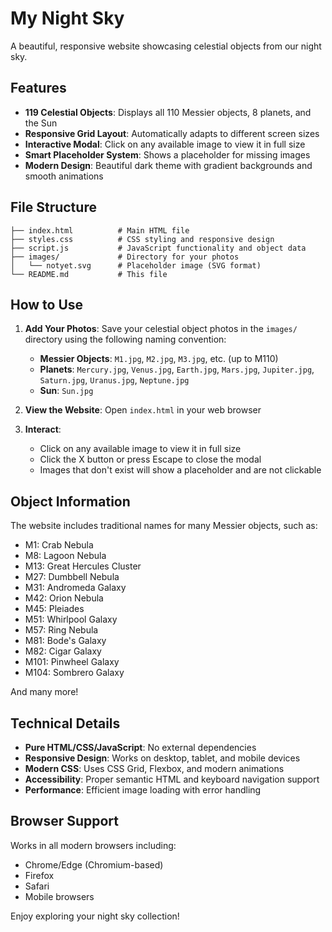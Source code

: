 # My Night Sky

A beautiful, responsive website showcasing celestial objects from our night sky.

## Features

- **119 Celestial Objects**: Displays all 110 Messier objects, 8 planets, and the Sun
- **Responsive Grid Layout**: Automatically adapts to different screen sizes
- **Interactive Modal**: Click on any available image to view it in full size
- **Smart Placeholder System**: Shows a placeholder for missing images
- **Modern Design**: Beautiful dark theme with gradient backgrounds and smooth animations

## File Structure

```
├── index.html          # Main HTML file
├── styles.css          # CSS styling and responsive design
├── script.js           # JavaScript functionality and object data
├── images/             # Directory for your photos
│   └── notyet.svg      # Placeholder image (SVG format)
└── README.md           # This file
```

## How to Use

1. **Add Your Photos**: Save your celestial object photos in the `images/` directory using the following naming convention:
   - **Messier Objects**: `M1.jpg`, `M2.jpg`, `M3.jpg`, etc. (up to M110)
   - **Planets**: `Mercury.jpg`, `Venus.jpg`, `Earth.jpg`, `Mars.jpg`, `Jupiter.jpg`, `Saturn.jpg`, `Uranus.jpg`, `Neptune.jpg`
   - **Sun**: `Sun.jpg`

2. **View the Website**: Open `index.html` in your web browser

3. **Interact**: 
   - Click on any available image to view it in full size
   - Click the X button or press Escape to close the modal
   - Images that don't exist will show a placeholder and are not clickable

## Object Information

The website includes traditional names for many Messier objects, such as:
- M1: Crab Nebula
- M8: Lagoon Nebula
- M13: Great Hercules Cluster
- M27: Dumbbell Nebula
- M31: Andromeda Galaxy
- M42: Orion Nebula
- M45: Pleiades
- M51: Whirlpool Galaxy
- M57: Ring Nebula
- M81: Bode's Galaxy
- M82: Cigar Galaxy
- M101: Pinwheel Galaxy
- M104: Sombrero Galaxy

And many more!

## Technical Details

- **Pure HTML/CSS/JavaScript**: No external dependencies
- **Responsive Design**: Works on desktop, tablet, and mobile devices
- **Modern CSS**: Uses CSS Grid, Flexbox, and modern animations
- **Accessibility**: Proper semantic HTML and keyboard navigation support
- **Performance**: Efficient image loading with error handling

## Browser Support

Works in all modern browsers including:
- Chrome/Edge (Chromium-based)
- Firefox
- Safari
- Mobile browsers

Enjoy exploring your night sky collection!
